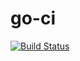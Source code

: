 # go-ci

[![Build Status](https://travis-ci.org/ckeyer/go-ci.png?branch=master)](https://travis-ci.org/ckeyer/go-ci)
